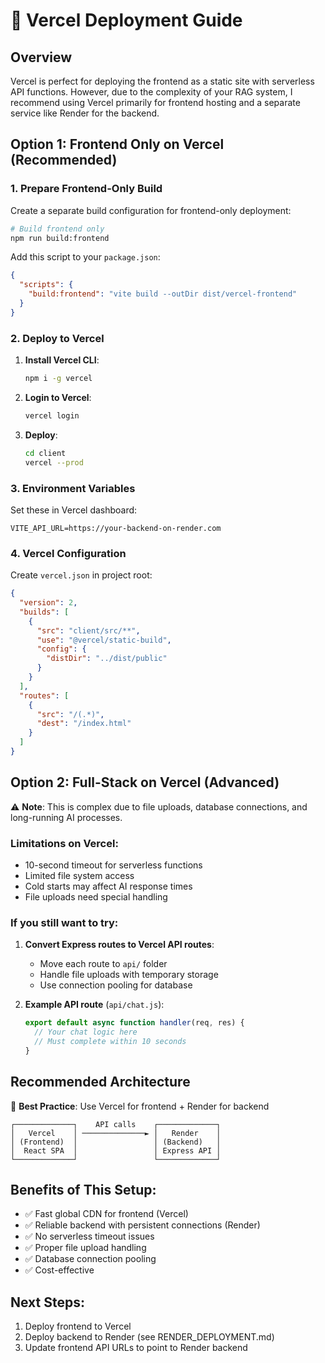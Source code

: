 # 🚀 Vercel Deployment Guide

## Overview
Vercel is perfect for deploying the frontend as a static site with serverless API functions. However, due to the complexity of your RAG system, I recommend using Vercel primarily for frontend hosting and a separate service like Render for the backend.

## Option 1: Frontend Only on Vercel (Recommended)

### 1. Prepare Frontend-Only Build

Create a separate build configuration for frontend-only deployment:

```bash
# Build frontend only
npm run build:frontend
```

Add this script to your `package.json`:
```json
{
  "scripts": {
    "build:frontend": "vite build --outDir dist/vercel-frontend"
  }
}
```

### 2. Deploy to Vercel

1. **Install Vercel CLI**:
   ```bash
   npm i -g vercel
   ```

2. **Login to Vercel**:
   ```bash
   vercel login
   ```

3. **Deploy**:
   ```bash
   cd client
   vercel --prod
   ```

### 3. Environment Variables

Set these in Vercel dashboard:
```
VITE_API_URL=https://your-backend-on-render.com
```

### 4. Vercel Configuration

Create `vercel.json` in project root:
```json
{
  "version": 2,
  "builds": [
    {
      "src": "client/src/**",
      "use": "@vercel/static-build",
      "config": {
        "distDir": "../dist/public"
      }
    }
  ],
  "routes": [
    {
      "src": "/(.*)",
      "dest": "/index.html"
    }
  ]
}
```

## Option 2: Full-Stack on Vercel (Advanced)

⚠️ **Note**: This is complex due to file uploads, database connections, and long-running AI processes.

### Limitations on Vercel:
- 10-second timeout for serverless functions
- Limited file system access
- Cold starts may affect AI response times
- File uploads need special handling

### If you still want to try:

1. **Convert Express routes to Vercel API routes**:
   - Move each route to `api/` folder
   - Handle file uploads with temporary storage
   - Use connection pooling for database

2. **Example API route** (`api/chat.js`):
   ```javascript
   export default async function handler(req, res) {
     // Your chat logic here
     // Must complete within 10 seconds
   }
   ```

## Recommended Architecture

🎯 **Best Practice**: Use Vercel for frontend + Render for backend

```
┌─────────────┐    API calls    ┌─────────────┐
│   Vercel    │ ──────────────► │   Render    │
│ (Frontend)  │                 │ (Backend)   │
│  React SPA  │                 │ Express API │
└─────────────┘                 └─────────────┘
```

## Benefits of This Setup:
- ✅ Fast global CDN for frontend (Vercel)
- ✅ Reliable backend with persistent connections (Render)
- ✅ No serverless timeout issues
- ✅ Proper file upload handling
- ✅ Database connection pooling
- ✅ Cost-effective

## Next Steps:
1. Deploy frontend to Vercel
2. Deploy backend to Render (see RENDER_DEPLOYMENT.md)
3. Update frontend API URLs to point to Render backend
